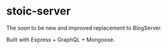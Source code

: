 # stoic-server

The soon to be new and improved replacement to BlogServer.

Built with Express + GraphQL + Mongoose.
